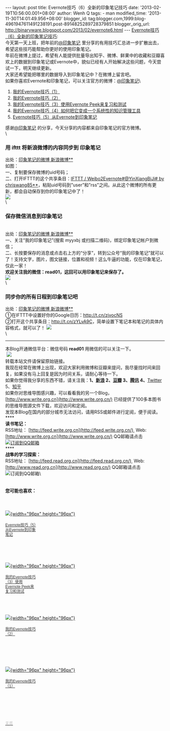 --- layout: post title: Evernote技巧（6）全新的印象笔记技巧 date:
'2013-02-19T10:56:00.001+08:00' author: Wenh Q tags: - man
modified\_time: '2013-11-30T14:01:49.956+08:00' blogger\_id:
tag:blogger.com,1999:blog-4961947611491238191.post-8914825289728379851
blogger\_orig\_url:
http://binaryware.blogspot.com/2013/02/evernote6.html ---
[Evernote技巧（6）全新的印象笔记技巧](http://www.read.org.cn/html/2161-evernote-ji-qiao-6-quan-xin-de-yin-xiang-bi-ji-ji-qiao.html):\
今天第一天上班，把年前的[@印象笔记](http://weibo.com/yinxiangbiji)
里分享的有用技巧汇总进一步扩散出去，希望这些技巧能帮助你更好的使用印象笔记。\
年前在微博上提过，希望有人能提供批量导出知乎、微博、鲜果中的收藏和豆瓣喜欢上的数据到印象笔记或Evernote中，貌似已经有人开始解决这些问题，今天尝试一下，明天继续更新。\
大家还希望能把哪里的数据导入到印象笔记中？在微博上留言吧。\
如果你喜欢Evernote和印象笔记，可以关注官方的微博：[@印象笔记](mailto:Evernote@%E5%8D%B0%E8%B1%A1%E7%AC%94%E8%AE%B0)\

1.  [我的Evernote技巧（1）](http://www.read.org.cn/html/1897-evernto-1.html)
2.  [我的Evernote技巧（2）](http://www.read.org.cn/html/1928-wo-de-evernote-ji-qiao-2.html)
3.  [我的Evernote技巧（3）使用Evernote
    Peek来复习和测试](http://www.read.org.cn/html/1940-wo-de-evernote-ji-qiao-3-shi-yong-evernote-peek-lai-fu-xi-ce-shi.html)
4.  [我的Evernote技巧（4）如何把它变成一个系统性的知识管理工具](http://www.read.org.cn/html/1980-wo-de-evernote-ji-qiao-4-ru-ba-ta-bian-cheng-yi-ge-xi-tong-xing-de-zhi-shi-guan-li-gong-ju.html)
5.  [Evernote技巧（5）从Evernote到印象笔记](http://www.read.org.cn/html/2121-evernote-ji-qiao-5-cong-evernote-dao-yin-xiang-bi-ji.html)

感谢[@印象笔记](http://weibo.com/yinxiangbiji)
的分享，今天分享的内容都来自印象笔记的官方微博。\
\

### **用 ifttt 将新浪微博的内容同步到 印象笔记**

出处：[印象笔记的微博 新浪微博**](http://weibo.com/yinxiangbiji)\
如图：\
一、复制要保存微博的uid号码；\
二、打开IFTTT的这个共享条目：[IFTTT / Weibo2Evernote\#@YinXiangBiJi\# by
chriswang85**](http://t.cn/zYG1nja)，粘贴uid号码到”user”和”rss”之间。从此这个微博的所有更新，都会自动保存到你的印象笔记中了！\
![](http://p2.zhimg.com/eb/f9/ebf9f2564887ba0651f12835b1ec2b51_m.jpg)\
\

### **保存微信消息到印象笔记**

\
出处：[印象笔记的微博 新浪微博**](http://weibo.com/yinxiangbiji)\
一、关注“我的印象笔记”(搜索 myyxbj
或扫描二维码)，绑定印象笔记帐户到微信；\
二、长按要保存的消息或点击右上方的“分享”，转到公众号“我的印象笔记”就可以了！支持文字，图片，图文链接，位置和视频！这么牛逼的功能，仅在印象笔记，仅此一家！\
**欢迎关注我的微信：read01，这回可以用印象笔记来保存了。**\
![](http://ww2.sinaimg.cn/bmiddle/a6bdefa0jw1e1jfh7v6pej.jpg)\
\

### **同步你的所有日程到印象笔记吧**

出处：[印象笔记的微博 新浪微博**](http://weibo.com/yinxiangbiji)\
①在IFTTT中设置好你的Google日历：<http://t.cn/zjvocNS>\
②打开这个共享条目：<http://t.cn/zYLvA9C>，简单设置下笔记本和笔记的具体内容格式，就可以了！
![](http://ww1.sinaimg.cn/bmiddle/a6bdefa0jw1e1uzo7s8pmj.jpg)\
\

------------------------------------------------------------------------

本Blog开通微信平台：微信号码 **read01** 用微信的可以关注一下。\
 ![](https://xfxkia.blu.livefilestore.com/y1pb7QzjJUXzlHsL2XLnFy_uAekSEJxwobuOVZMe6XcisZvtqEKe0a6Lha5k7PH2TFNdxy2hB4XBM4/%E5%BE%AE%E4%BF%A1%E4%BA%8C%E7%BB%B4%E7%A0%81.jpg?psid=1)\
转载本站文件请保留原始链接。\
我现在经常在微博上出现，欢迎大家利用微博和豆瓣来提问，我尽量找时间来回复，如果没有马上回复是因为时间关系，请耐心等待一下。\
如果你觉得我分享的东西不错，请关注我：**1、[新浪](http://weibo.com/warfalcon)
2、[豆瓣](http://www.douban.com/people/warfalcon/)
3、[腾讯](http://t.qq.com/warfalcon)
4、**[Twitter](http://www.twitter.com/warfalcon)
5、[知乎](http://www.zhihu.com/people/warfalcon)\
如果你对思维导图感兴趣，可以看看我的另一个Blog，[http://www.write.org.cn](http://www.write.org.cn/)
已经提供了100多本图书的思维导图源文件下载，欢迎访问和定阅。\
发现本Blog在国内的部分城市无法访问，请用RSS或邮件进行定阅，便于阅读。\
****\
**读书笔记：**\
RSS地址： [http://feed.write.org.cn](http://feed.write.org.cn/)  Web:
[http://www.write.org.cn](http://www.write.org.cn/)
QQ邮箱请点击[![订阅到QQ邮箱](http://rescdn.qqmail.com/zh_CN/dy/btn_dyrss.gif)](http://mail.qq.com/cgi-bin/bookcol?colid=20039)\
****\
**战隼的学习探索：**\
RSS地址： [http://feed.read.org.cn](http://feed.read.org.cn/)  Web:
[http://www.read.org.cn](http://www.read.org.cn/) QQ邮箱请点击
![订阅到QQ邮箱](http://rescdn.qqmail.com/zh_CN/dy/btn_dyrss.gif)\

**<span
style="display: block!important; padding: 20px 0 5px!important;">您可能也喜欢：</span>**

\
[\
![](http://static.wumii.cn/site_images/2013/01/03/68058671.png){width="96px"
height="96px"}\
\
<span
style="color: #333333; display: block!important; font: 12px/15px arial!important; height: 60px!important; line-height: 15px!important; margin: 3px 0 0 0!important; overflow: hidden!important; padding: 0!important; width: 102px!important;">Evernote技巧（5）从Evernote到印象笔记</span>\
](http://app.wumii.com/ext/redirect?url=http%3A%2F%2Fwww.read.org.cn%2Fhtml%2F2121-evernote-ji-qiao-5-cong-evernote-dao-yin-xiang-bi-ji.html&from=http%3A%2F%2Fwww.read.org.cn%2Fhtml%2F2161-evernote-ji-qiao-6-quan-xin-de-yin-xiang-bi-ji-ji-qiao.html "Evernote技巧（5）从Evernote到印象笔记")

\
[\
![](http://static.wumii.cn/site_images/2012/07/31/38119416.png){width="96px"
height="96px"}\
\
<span
style="color: #333333; display: block!important; font: 12px/15px arial!important; height: 60px!important; line-height: 15px!important; margin: 3px 0 0 0!important; overflow: hidden!important; padding: 0!important; width: 102px!important;">我的Evernote技巧（3）使用Evernote
Peek来复习和测试</span>\
](http://app.wumii.com/ext/redirect?url=http%3A%2F%2Fwww.read.org.cn%2Fhtml%2F1940-wo-de-evernote-ji-qiao-3-shi-yong-evernote-peek-lai-fu-xi-ce-shi.html&from=http%3A%2F%2Fwww.read.org.cn%2Fhtml%2F2161-evernote-ji-qiao-6-quan-xin-de-yin-xiang-bi-ji-ji-qiao.html "我的Evernote技巧（3）使用Evernote Peek来复习和测试")

\
[\
![](http://static.wumii.cn/site_images/2012/05/13/26006932.jpg){width="96px"
height="96px"}\
\
<span
style="color: #333333; display: block!important; font: 12px/15px arial!important; height: 60px!important; line-height: 15px!important; margin: 3px 0 0 0!important; overflow: hidden!important; padding: 0!important; width: 102px!important;">我的Evernote技巧（2）</span>\
](http://app.wumii.com/ext/redirect?url=http%3A%2F%2Fwww.read.org.cn%2Fhtml%2F1928-wo-de-evernote-ji-qiao-2.html&from=http%3A%2F%2Fwww.read.org.cn%2Fhtml%2F2161-evernote-ji-qiao-6-quan-xin-de-yin-xiang-bi-ji-ji-qiao.html "我的Evernote技巧（2）")

\
[\
![](http://static.wumii.cn/site_images/2012/07/31/38120425.png){width="96px"
height="96px"}\
\
<span
style="color: #333333; display: block!important; font: 12px/15px arial!important; height: 60px!important; line-height: 15px!important; margin: 3px 0 0 0!important; overflow: hidden!important; padding: 0!important; width: 102px!important;">我的Evernote技巧（1）</span>\
](http://app.wumii.com/ext/redirect?url=http%3A%2F%2Fwww.read.org.cn%2Fhtml%2F1897-evernto-1.html&from=http%3A%2F%2Fwww.read.org.cn%2Fhtml%2F2161-evernote-ji-qiao-6-quan-xin-de-yin-xiang-bi-ji-ji-qiao.html "我的Evernote技巧（1）")

\
[\
<span
style="color: #bbbbbb; display: block!important; font-family: arial!important; font-size: 12px!important; padding: 5px 0!important;">无觅</span>\
](http://www.wumii.com/widget/relatedItems "无觅相关文章插件")
